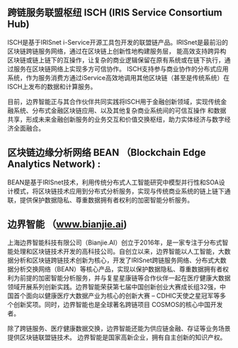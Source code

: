 ## 跨链服务联盟枢纽 ISCH (IRIS Service Consortium Hub) 

ISCH是基于IRISnet i-Service开源工具包开发的联盟链产品。IRISnet是最前沿的区块链跨链服务网络，通过在区块链上创新性地构建服务层，
能高效支持跨异构区块链或链上链下的互操作，让复杂的商业逻辑保留在原有系统或在链下执行，通过服务在区块链网络上实现多方可信协作。
ISCH支持参与商业协作的分布式应用系统，作为服务消费方通过iService高效地调用其他区块链（甚至是传统系统）在ISCH上发布的数据和计算服务。

目前，边界智能正与其合作伙伴共同实践将ISCH用于金融创新领域，实现传统金融系统、分布式金融区块链应用、以及其他复杂商业系统间的可信互操作
和数据共享，形成未来金融创新服务的业务交互和价值交换枢纽，助力实体经济与数字经济全面融合。

## 区块链边缘分析网络 BEAN （Blockchain Edge Analytics Network) :

BEAN是基于IRISnet技术，利用传统分布式人工智能研究中模型并行性和SOA设计模式，将区块链技术应用到分布式分析服务，实现与传统商业系统的链上链下通联，提供保护数据隐私、尊重数据拥有者权利的加密智能分析服务。

## 边界智能 （www.bianjie.ai)

上海边界智能科技有限公司（Bianjie.AI）创立于2016年，是一家专注于分布式智能处理和区块链技术开发的高科技公司。自创立以来，边界智能以人工智能，大数据分析和区块链跨链技术创新为核心，开发了IRISnet跨链服务网络、分布式大数据分析交换网络（BEAN）等核心产品，实现以保护数据隐私、尊重数据拥有者权利为前提的加密智能分析服务，并与复星星康链等合作伙伴一起在医疗健康大数据领域开展系列创新实践。边界智能荣获第七届中国创新创业大赛成长组32强，中国首个面向以健康医疗大数据产业为核心的创新大赛 – CDHIC天使之星冠军等多个创新奖项。同时，边界智能也是全球著名跨链项目 COSMOS的核心中国开发者。
 
除了跨链服务、医疗健康数据交换，边界智能还能为供应链金融、存证等业务场景提供区块链联盟链技术。 边界智能是国家高新企业，拥有自主创新的知识产权。
